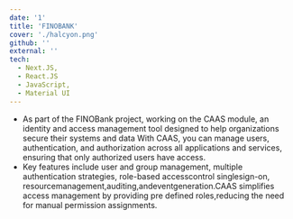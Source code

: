 ```yaml
---
date: '1'
title: 'FINOBANK'
cover: './halcyon.png'
github: ''
external: ''
tech:
  - Next.JS,
  - React.JS
  - JavaScript,
  - Material UI
---
```


 - As part of the FINOBank project, working on the CAAS module, an identity and access management tool designed to help organizations secure their systems and data With CAAS, you can manage users, authentication, and authorization across all applications and services, ensuring that only authorized users have access.
 - Key features include user and group management, multiple authentication strategies, role-based accesscontrol singlesign-on, resourcemanagement,auditing,andeventgeneration.CAAS simplifies access management by providing pre defined roles,reducing the need for manual permission assignments.